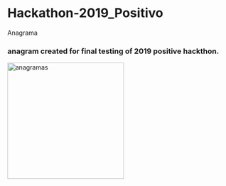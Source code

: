 # Hackathon-2019_Positivo
Anagrama

### anagram created for final testing of 2019 positive hackthon.

<img width="262" alt="anagramas" src="https://user-images.githubusercontent.com/54703843/90325207-1969dc80-df4f-11ea-9db9-15e796f8c9c2.png">
